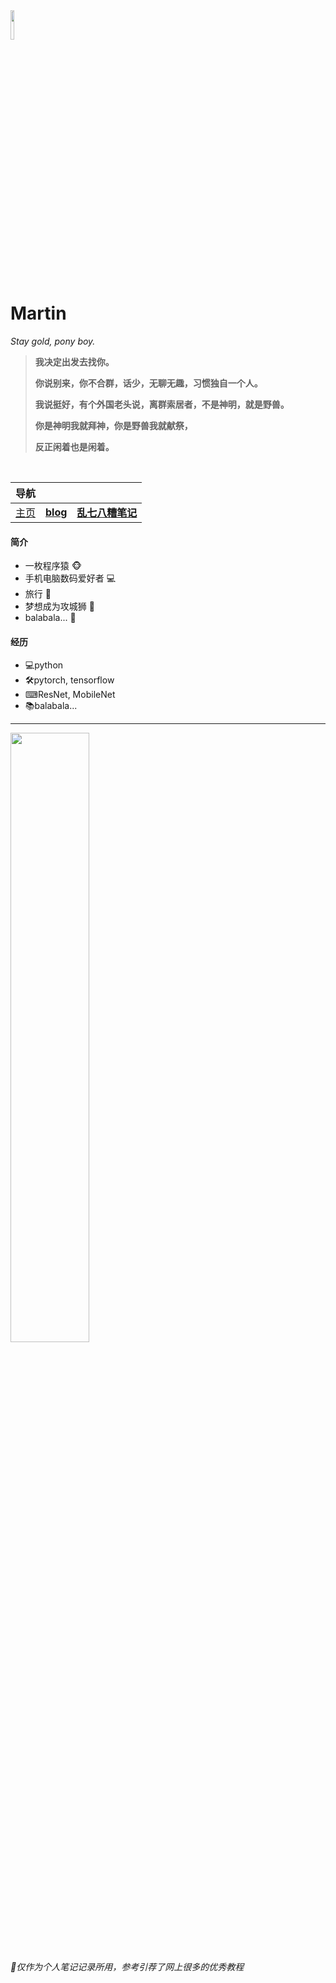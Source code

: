 <head><style type="text/css">h1:first-child {display:none;}</style></head>

<img src="https://cdn.jsdelivr.net/gh/lblbk/picgo/work/20201224164001.png" width="11%" height="11%" >

# **Martin**

*Stay gold, pony boy.*

> **我决定出发去找你。**
>
> **你说别来，你不合群，话少，无聊无趣，习惯独自一个人。**
>
> **我说挺好，有个外国老头说，离群索居者，不是神明，就是野兽。**
>
> **你是神明我就拜神，你是野兽我就献祭，**
>
> **反正闲着也是闲着。**

<br>


| 导航      |                                          |                                                   |
| --------- | ---------------------------------------- | ------------------------------------------------- |
| [主页](/) | **[blog](https://lblbk.github.io/blog)** | **[乱七八糟笔记](https://lblbk.github.io/lblbk)** |


#### 简介
- 一枚程序猿 🐵
- 手机电脑数码爱好者 ​💻​
- 旅行 🚆
- 梦想成为攻城狮 🍋
- balabala... 📓



#### 经历

- 💻python
- 🛠pytorch, tensorflow
- ⌨ResNet, MobileNet
- 📚balabala...

***

<img src="https://cdn.jsdelivr.net/gh/lblbk/picgo/img/default1.jpg" width="50%" height="50%" >

*🎉仅作为个人笔记记录所用，参考引荐了网上很多的优秀教程*


